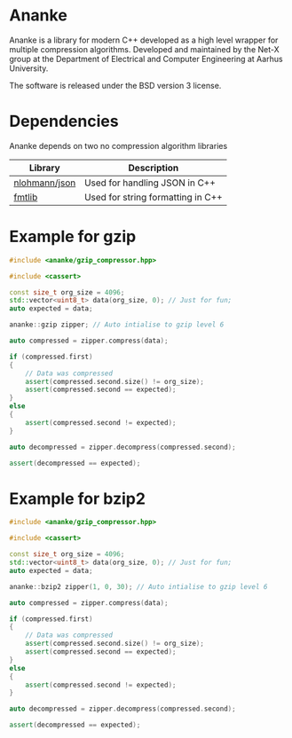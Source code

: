 # Ananke

Ananke is a library for modern C++ developed as a high level wrapper for multiple compression algorithms.
Developed and maintained by the Net-X group at the Department of Electrical and Computer Engineering at Aarhus University.

The software is released under the BSD version 3 license. 

# Dependencies 

Ananke depends on two no compression algorithm libraries 

| Library | Description| 
--- | ---
[nlohmann/json](https://github.com/nlohmann/json) | Used for handling JSON in C++
[fmtlib](https://github.com/fmtlib/fmt) | Used for string formatting in C++



# Example for gzip 

```C++ 
#include <ananke/gzip_compressor.hpp>

#include <cassert>

const size_t org_size = 4096; 
std::vector<uint8_t> data(org_size, 0); // Just for fun; 
auto expected = data;  

ananke::gzip zipper; // Auto intialise to gzip level 6

auto compressed = zipper.compress(data); 

if (compressed.first)
{
    // Data was compressed
    assert(compressed.second.size() != org_size);
    assert(compressed.second == expected); 
}
else
{
    assert(compressed.second != expected);
}

auto decompressed = zipper.decompress(compressed.second); 

assert(decompressed == expected); 
```

# Example for bzip2

```C++ 
#include <ananke/gzip_compressor.hpp>

#include <cassert>

const size_t org_size = 4096; 
std::vector<uint8_t> data(org_size, 0); // Just for fun; 
auto expected = data;

ananke::bzip2 zipper(1, 0, 30); // Auto intialise to gzip level 6

auto compressed = zipper.compress(data); 

if (compressed.first)
{
    // Data was compressed
    assert(compressed.second.size() != org_size);
    assert(compressed.second == expected); 
}
else
{
    assert(compressed.second != expected);
}

auto decompressed = zipper.decompress(compressed.second); 

assert(decompressed == expected); 
```

